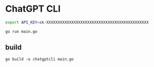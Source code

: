 # ChatGPT CLI

```bash
export API_KEY=sk-XXXXXXXXXXXXXXXXXXXXXXXXXXXXXXXXXXXXXXXXXXXXX

go run main.go
```

## build
```
go build -o chatgptcli main.go
```
